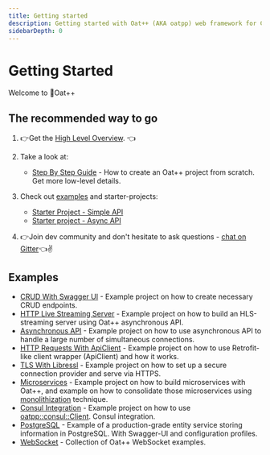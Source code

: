 ```yaml
---
title: Getting started
description: Getting started with Oat++ (AKA oatpp) web framework for C++.
sidebarDepth: 0
---
```


# Getting Started <seo/>

Welcome to :seedling:Oat++ 

## The recommended way to go

1. :point_right:Get the [High Level Overview](/docs/start/high-level-overview/). :point_left:
2. Take a look at:
   - [Step By Step Guide](/docs/start/step-by-step/) - How to create an Oat++ project from scratch. Get more low-level details. 

3. Check out [examples](/docs/start/#examples) and starter-projects:
   - [Starter Project - Simple API](/docs/start/project/)
   - [Starter project - Async API](/docs/start/project-async-api/)
   
4. :point_right:Join dev community and don't hesitate to ask questions - [chat on Gitter](https://gitter.im/oatpp-framework/Lobby):point_left::v:
   
## Examples

- [CRUD With Swagger UI](/examples/crud/) - Example project on how to create necessary CRUD endpoints.
- [HTTP Live Streaming Server](/examples/hls-media-stream/) - Example project on how to build an HLS-streaming server using Oat++ asynchronous API.
- [Asynchronous API](/examples/async-api/) - Example project on how to use asynchronous API to handle a large number of simultaneous connections.
- [HTTP Requests With ApiClient](/examples/api-client/) - Example project on how to use Retrofit-like client wrapper (ApiClient) and how it works.
- [TLS With Libressl](/examples/libressl/) - Example project on how to set up a secure connection provider and serve via HTTPS.
- [Microservices](https://github.com/oatpp/example-microservices) - Example project on how to build microservices with Oat++, 
and example on how to consolidate those microservices using [monolithization](/docs/monolithization/) technique.
- [Consul Integration](/examples/consul/) - Example project on how to use [oatpp::consul::Client](/api/latest/oatpp-consul/rest/Client/). Consul integration.
- [PostgreSQL](https://github.com/oatpp/example-postgresql) - Example of a production-grade entity service storing information in PostgreSQL. With Swagger-UI and configuration profiles.
- [WebSocket](https://github.com/oatpp/example-websocket) - Collection of Oat++ WebSocket examples.

